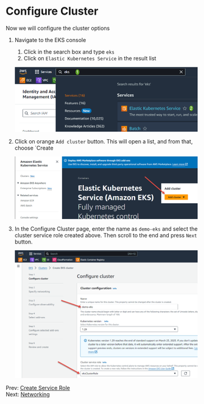 # Configure Cluster

Now we will configure the cluster options

1. Navigate to the EKS console
    1. Click in the search box and type `eks`
    1. Click on `Elastic Kubernetes Service` in the result list

    ![](../images/03-eks.png)

1. Click on orange `Add cluster` button. This will open a list, and from that, choose `Create

    ![](../images/03-add-cluster.png)

1. In the Configure Cluster page, enter the name as `demo-eks` and select the cluster service role created above. Then scroll to the end and press `Next` button.

    ![](../images/03-configure.png)

Prev: [Create Service Role](./02-create-service-role.md)<br/>
Next: [Networking](./04-networking.md)

